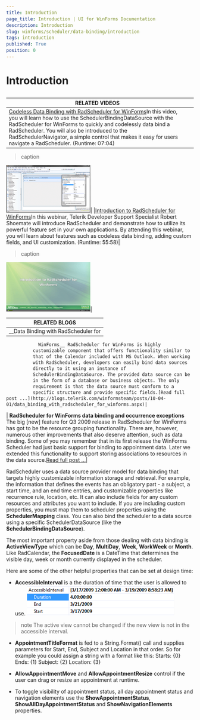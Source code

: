 ```yaml
---
title: Introduction
page_title: Introduction | UI for WinForms Documentation
description: Introduction
slug: winforms/scheduler/data-binding/introduction
tags: introduction
published: True
position: 0
---
```


# Introduction



## 


| RELATED VIDEOS |  |
| ------ | ------ |
|[Codeless Data Binding with RadScheduler for WinForms](http://tv.telerik.com/winforms/radscheduler/codeless-data-binding-with-radscheduler-winforms)In this video, you will learn how to use the SchedulerBindingDataSource with the RadScheduler for WinForms to quickly and codelessly data bind a RadScheduler. You will also be introduced to the RadSchedulerNavigator, a simple control that makes it easy for users navigate a RadScheduler. (Runtime: 07:04)|
>caption 

![scheduler-data-binding-codeless-data-binding 001](images/scheduler-data-binding-codeless-data-binding001.png)|
|[Introduction to RadScheduler for WinForms](http://tv.telerik.com/winforms/radscheduler/introduction-radscheduler-winforms)In this webinar, Telerik Developer Support Specialist Robert Shoemate will introduce RadScheduler and demonstrate how to utilize its powerful feature set in your own applications. By attending this webinar, you will learn about features such as codeless data binding, adding custom fields, and UI customization. (Runtime: 55:58)|
>caption 

![scheduler-data-binding-codeless-data-binding 002](images/scheduler-data-binding-codeless-data-binding002.png)|


| RELATED BLOGS |
| ------ |
| __Data Binding with RadScheduler for
                WinForms__ RadScheduler for WinForms is highly
              customizable component that offers functionality similar to
              that of the Calendar included with MS Outlook. When working
              with RadScheduler, developers can easily bind data sources
              directly to it using an instance of
              SchedulerBindingDataSource. The provided data source can be
              in the form of a database or business objects. The only
              requirement is that the data source must conform to a
              specific structure and provide specific fields.[Read full post ...](http://blogs.telerik.com/winformsteam/posts/10-04-01/data_binding_with_radscheduler_for_winforms.aspx)|
| __RadScheduler for WinForms data binding and occurrence exceptions__ The big [new] feature for Q3 2009 release in RadScheduler for WinForms has got to be the resource grouping functionality.
              There are, however, numerous other improvements that also deserve attention, such as data binding. Some of you may remember that in its
              first release the WinForms Scheduler had just basic support for binding to appointment data. Later we extended this functionality to support 
              storing associations to resources in the data source.[Read full post ...](http://blogs.telerik.com/winformsteam/posts/09-11-04/radscheduler-for-winforms-data-binding-and-occurrence-exceptions.aspx)|

RadScheduler uses a data source provider model for data binding that targets
          highly customizable information storage and retrieval. For example, the
          information that defines the events has an obligatory part - a subject, a start
          time, and an end time entries, and customizable properties like recurrence
          rule, location, etc. It can also include fields for any custom resources and
          attributes you want to include. If you are including custom properties, you
          must map them to scheduler properties using the
          __SchedulerMapping__ class. You can also bind the scheduler to a
          data source using a specific SchedulerDataSource (like the
          __SchedulerBindingDataSource__).
        

The most important property aside from those dealing with data binding is
          __ActiveViewType__ which can be __Day__,
          __MultiDay__, __Week__, __WorkWeek__ or
          __Month__. Like RadCalendar, the __FocusedDate__ is a
          DateTime that determines the visible day, week or month currently displayed in
          the scheduler.
        

Here are some of the other helpful properties that can be set at design
          time:
        

* __AccessibleInterval__ is a the duration of time that the
            user is allowed to use.
![scheduler-data-binding-introduction 001](images/scheduler-data-binding-introduction001.png)

>note The active
                view cannot be changed if the new view is not in the accessible
                interval.
>


* __AppointmentTitleFormat__ is fed to a String.Format()
            call and supplies parameters for Start, End, Subject and Location in
            that order. So for example you could assign a string with a format like
            this:
            Starts: {0}
                Ends: {1} Subject: {2} Location: {3}
             

* __AllowAppointmentMove__ and
            __AllowAppointmentResize__ control if the user can drag or
            resize an appointment at runtime.
          

* To toggle visibility of appointment status, all day appointment status
            and navigation elements use the __ShowAppointmentStatus__,
            __ShowAllDayAppointmentStatus__ and
            __ShowNavigationElements__ properties.
          

